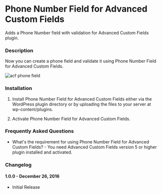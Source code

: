 # Phone Number Field for Advanced Custom Fields
Adds a Phone Number field with validation for Advanced Custom Fields plugin.

### Description ###
Now you can create a phone field and validate it using Phone Number Field for Advanced Custom Fields.

![acf phone field](https://raw.githubusercontent.com/helloideabox/acf-phone/master/screenshot.png)

### Installation ###

1. Install Phone Number Field for Advanced Custom Fields either via the WordPress plugin directory or by uploading the files to your server at wp-content/plugins.

2. Activate Phone Number Field for Advanced Custom Fields.

### Frequently Asked Questions ###
*   What's the requirement for using Phone Number Field for Advanced Custom Fields? - You need Advanced Custom Fields version 5 or higher plugin installed and activated.

### Changelog ###

#### 1.0.0 - December 26, 2016 ####
*   Initial Release
